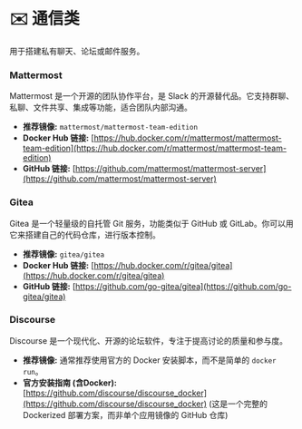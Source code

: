 # ✉️ 通信类

用于搭建私有聊天、论坛或邮件服务。

### Mattermost
    
Mattermost 是一个开源的团队协作平台，是 Slack 的开源替代品。它支持群聊、私聊、文件共享、集成等功能，适合团队内部沟通。

*   **推荐镜像:** `mattermost/mattermost-team-edition`
*   **Docker Hub 链接:** [https://hub.docker.com/r/mattermost/mattermost-team-edition](https://hub.docker.com/r/mattermost/mattermost-team-edition)
*   **GitHub 链接:** [https://github.com/mattermost/mattermost-server](https://github.com/mattermost/mattermost-server)

### Gitea

Gitea 是一个轻量级的自托管 Git 服务，功能类似于 GitHub 或 GitLab。你可以用它来搭建自己的代码仓库，进行版本控制。

*   **推荐镜像:** `gitea/gitea`
*   **Docker Hub 链接:** [https://hub.docker.com/r/gitea/gitea](https://hub.docker.com/r/gitea/gitea)
*   **GitHub 链接:** [https://github.com/go-gitea/gitea](https://github.com/go-gitea/gitea)

### Discourse

Discourse 是一个现代化、开源的论坛软件，专注于提高讨论的质量和参与度。

*   **推荐镜像:** 通常推荐使用官方的 Docker 安装脚本，而不是简单的 `docker run`。
*   **官方安装指南 (含Docker):** [https://github.com/discourse/discourse_docker](https://github.com/discourse/discourse_docker) (这是一个完整的 Dockerized 部署方案，而非单个应用镜像的 GitHub 仓库)
